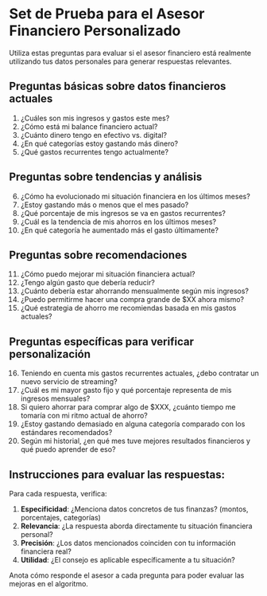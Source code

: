 # Set de Prueba para el Asesor Financiero Personalizado

Utiliza estas preguntas para evaluar si el asesor financiero está realmente utilizando tus datos personales para generar respuestas relevantes.

## Preguntas básicas sobre datos financieros actuales

1. ¿Cuáles son mis ingresos y gastos este mes?
2. ¿Cómo está mi balance financiero actual?
3. ¿Cuánto dinero tengo en efectivo vs. digital?
4. ¿En qué categorías estoy gastando más dinero?
5. ¿Qué gastos recurrentes tengo actualmente?

## Preguntas sobre tendencias y análisis

6. ¿Cómo ha evolucionado mi situación financiera en los últimos meses?
7. ¿Estoy gastando más o menos que el mes pasado?
8. ¿Qué porcentaje de mis ingresos se va en gastos recurrentes?
9. ¿Cuál es la tendencia de mis ahorros en los últimos meses?
10. ¿En qué categoría he aumentado más el gasto últimamente?

## Preguntas sobre recomendaciones

11. ¿Cómo puedo mejorar mi situación financiera actual?
12. ¿Tengo algún gasto que debería reducir?
13. ¿Cuánto debería estar ahorrando mensualmente según mis ingresos?
14. ¿Puedo permitirme hacer una compra grande de $XX ahora mismo?
15. ¿Qué estrategia de ahorro me recomiendas basada en mis gastos actuales?

## Preguntas específicas para verificar personalización

16. Teniendo en cuenta mis gastos recurrentes actuales, ¿debo contratar un nuevo servicio de streaming?
17. ¿Cuál es mi mayor gasto fijo y qué porcentaje representa de mis ingresos mensuales?
18. Si quiero ahorrar para comprar algo de $XXX, ¿cuánto tiempo me tomaría con mi ritmo actual de ahorro?
19. ¿Estoy gastando demasiado en alguna categoría comparado con los estándares recomendados?
20. Según mi historial, ¿en qué mes tuve mejores resultados financieros y qué puedo aprender de eso?

## Instrucciones para evaluar las respuestas:

Para cada respuesta, verifica:

1. **Especificidad**: ¿Menciona datos concretos de tus finanzas? (montos, porcentajes, categorías)
2. **Relevancia**: ¿La respuesta aborda directamente tu situación financiera personal?
3. **Precisión**: ¿Los datos mencionados coinciden con tu información financiera real?
4. **Utilidad**: ¿El consejo es aplicable específicamente a tu situación?

Anota cómo responde el asesor a cada pregunta para poder evaluar las mejoras en el algoritmo. 